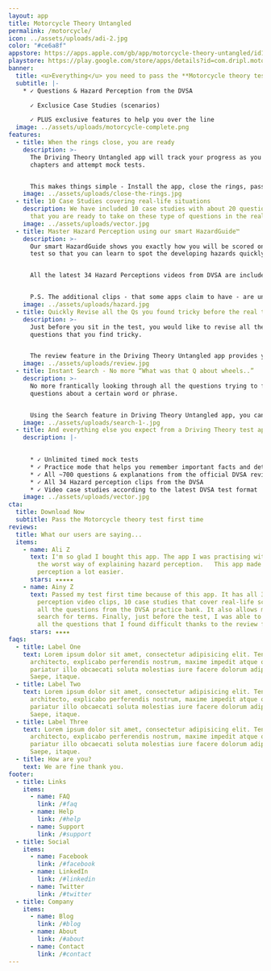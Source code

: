 ```yaml
---
layout: app
title: Motorcycle Theory Untangled
permalink: /motorcycle/
icon: ../assets/uploads/adi-2.jpg
color: "#ce6a8f"
appstore: https://apps.apple.com/gb/app/motorcycle-theory-untangled/id1537956813
playstore: https://play.google.com/store/apps/details?id=com.dripl.motorcycle
banner:
  title: <u>Everything</u> you need to pass the **Motorcycle theory test** in *2021*
  subtitle: |-
    * ✓ Questions & Hazard Perception from the DVSA

      ✓ Exclusice Case Studies (scenarios)

      ✓ PLUS exclusive features to help you over the line
  image: ../assets/uploads/motorcycle-complete.png
features:
  - title: When the rings close, you are ready
    description: >-
      The Driving Theory Untangled app will track your progress as you learn new
      chapters and attempt mock tests.


      This makes things simple - Install the app, close the rings, pass your Driving Theory Test.
    image: ../assets/uploads/close-the-rings.jpg
  - title: 10 Case Studies covering real-life situations
    description: We have included 10 case studies with about 20 questions each so
      that you are ready to take on these type of questions in the real test.
    image: ../assets/uploads/vector.jpg
  - title: Master Hazard Perception using our smart HazardGuide™
    description: >-
      Our smart HazardGuide shows you exactly how you will be scored on the real
      test so that you can learn to spot the developing hazards quickly.


      All the latest 34 Hazard Perceptions videos from DVSA are included in the Driving Theory Untangled app.


      P.S. The additional clips - that some apps claim to have - are unofficial and often not up to date.
    image: ../assets/uploads/hazard.jpg
  - title: Quickly Revise all the Qs you found tricky before the real test
    description: >-
      Just before you sit in the test, you would like to revise all the
      questions that you find tricky.


      The review feature in the Driving Theory Untangled app provides you with a list of all the questions that you would want to go through at the last moment.
    image: ../assets/uploads/review.jpg
  - title: Instant Search - No more “What was that Q about wheels..”
    description: >-
      No more frantically looking through all the questions trying to find
      questions about a certain word or phrase.


      Using the Search feature in Driving Theory Untangled app, you can type a word and you will get a list of questions relevant to that term
    image: ../assets/uploads/search-1-.jpg
  - title: And everything else you expect from a Driving Theory test app
    description: |-
      

      * ✓ Unlimited timed mock tests
      * ✓ Practice mode that helps you remember important facts and details
      * ✓ All ~700 questions & explanations from the official DVSA revision bank
      * ✓ All 34 Hazard perception clips from the DVSA
      * ✓ Video case studies according to the latest DVSA test format
    image: ../assets/uploads/vector.jpg
cta:
  title: Download Now
  subtitle: Pass the Motorcycle theory test first time
reviews:
  title: What our users are saying...
  items:
    - name: Ali Z
      text: I'm so glad I bought this app. The app I was practising with before had
        the worst way of explaining hazard perception.   This app made hazard
        perception a lot easier.
      stars: ★★★★★
    - name: Ainy Z
      text: Passed my test first time because of this app. It has all 34 DVSA hazard
        perception video clips, 10 case studies that cover real-life scenarios,
        all the questions from the DVSA practice bank. It also allows me to
        search for terms. Finally, just before the test, I was able to revise
        all the questions that I found difficult thanks to the review feature.
      stars: ★★★★
faqs:
  - title: Label One
    text: Lorem ipsum dolor sit amet, consectetur adipisicing elit. Tenetur,
      architecto, explicabo perferendis nostrum, maxime impedit atque odit sunt
      pariatur illo obcaecati soluta molestias iure facere dolorum adipisci eum?
      Saepe, itaque.
  - title: Label Two
    text: Lorem ipsum dolor sit amet, consectetur adipisicing elit. Tenetur,
      architecto, explicabo perferendis nostrum, maxime impedit atque odit sunt
      pariatur illo obcaecati soluta molestias iure facere dolorum adipisci eum?
      Saepe, itaque.
  - title: Label Three
    text: Lorem ipsum dolor sit amet, consectetur adipisicing elit. Tenetur,
      architecto, explicabo perferendis nostrum, maxime impedit atque odit sunt
      pariatur illo obcaecati soluta molestias iure facere dolorum adipisci eum?
      Saepe, itaque.
  - title: How are you?
    text: We are fine thank you.
footer:
  - title: Links
    items:
      - name: FAQ
        link: /#faq
      - name: Help
        link: /#help
      - name: Support
        link: /#support
  - title: Social
    items:
      - name: Facebook
        link: /#facebook
      - name: LinkedIn
        link: /#linkedin
      - name: Twitter
        link: /#twitter
  - title: Company
    items:
      - name: Blog
        link: /#blog
      - name: About
        link: /#about
      - name: Contact
        link: /#contact
---
```

